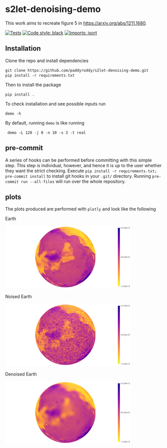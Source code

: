 # s2let-denoising-demo

This work aims to recreate figure 5 in https://arxiv.org/abs/1211.1680.

[![Tests](https://github.com/paddyroddy/s2let-denoising-demo/actions/workflows/deploy.yml/badge.svg)](https://github.com/paddyroddy/s2let-denoising-demo/actions/workflows/deploy.yml)
[![Code style: black](https://img.shields.io/badge/code%20style-black-000000.svg)](https://github.com/ambv/black)
[![Imports: isort](https://img.shields.io/badge/%20imports-isort-%231674b1?style=flat&labelColor=ef8336)](https://pycqa.github.io/isort/)

## Installation

Clone the repo and install dependencies
```
git clone https://github.com/paddyroddy/s2let-denoising-demo.git
pip install -r requirements.txt
```

Then to install the package
```
pip install .
```

To check installation and see possible inputs run
```
demo -h
```

By default, running `demo` is like running
```
 demo -L 128 -j 0 -n 10 -s 3 -t real
```

## pre-commit

A series of hooks can be performed before committing with this simple step. This step is individual, however, and hence it is up to the user whether they want the strict checking. Execute `pip install -r requirements.txt; pre-commit install` to install git hooks in your `.git/` directory. Running `pre-commit run --all-files` will run over the whole repository.

## plots

The plots produced are performed with `plotly` and look like the following

<p>Earth</p>
<img src="denoising_demo/figures/earth.png" width="400"/>
<p>Noised Earth</p>
<img src="denoising_demo/figures/noised_earth.png" width="400"/>
<p>Denoised Earth</p>
<img src="denoising_demo/figures/denoised_earth.png" width="400"/>
